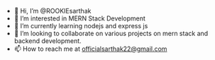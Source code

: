- 👋 Hi, I’m @ROOKIEsarthak
- 👀 I’m interested in MERN Stack Development
- 🌱 I’m currently learning nodejs and express js
- 💞️ I’m looking to collaborate on various projects on mern stack and backend development.
- 📫 How to reach me at officialsarthak22@gmail.com

<!---
ROOKIEsarthak/ROOKIEsarthak is a ✨ special ✨ repository because its `README.md` (this file) appears on your GitHub profile.
You can click the Preview link to take a look at your changes.
--->
